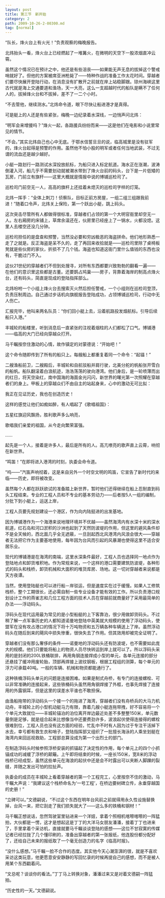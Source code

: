 ```yaml
---
layout: post
title: 第三节　新开始
category: 2
path: 2009-10-26-2-00300.md
tag: [normal]
---
```


“队长，烽火台上有火光！”负责观察的梅晚报告。

北炜抬头一看，烽火台上已经燃起了一堆篝火，在微明的天空下一股浓烟直冲云霄。

虽然这个情况已在预计之中，他还是有些沮丧――如果能无声无息的拔掉这个警戒哨就好了。但他的方案被席亚洲枪毙了――特种作战的准备工作太花时间。穿越者们要尽快展开登陆行动，在消息没有扩散开之前就在岸上站稳脚跟。琼州海峡这里古代就是海上交通要道和渔场，天一大亮，这么一支超越时代的船队是瞒不了任何人的，拔掉烽火台和不拔掉，差不了一二个小时。

“不去管他，继续测水。”北炜命令道，眼下尽快让船进港才是真得。

可是艇上的人还是有些紧张，梅晚一边纪录着水深线，一边悄声问北炜：

“明军会来增援吗？”烽火一起，各路援兵纷纷而来――这是他们在电影和小说里常见的情节。

“不会。”其实北炜自己也心中无底。于鄂水信誓旦旦的说，临高城里是没有驻军的，烽火台起得是预警的作用。虽然他不怕小股的明军或者任何当地武装，不过无谓的流血还是越少越好。

小艇一路划行一路测试水深投放航标，为船只进入标定航道。海水正在涨潮，波涛倒灌入河，船几乎不需要划动就被潮水带到了烽火台前的码头，台下是一片低矮的瓦房，门前立有旗杆――这里大概就是情报中说的博铺巡检司了。

巡检司门前空无一人，高高的旗杆上还挂着未熄灭的巡检司字样的灯笼。

北炜一挥手：“全体上刺刀！侦察队，目标正前方房屋，一组二组三组跟我前进！”随着口令声，北炜关上保险，第一个跃出小艇，跳上码头。

这次突击尽管所有人都做得很标准，穿越者们占领的第一个大明官衙里却空无一人。左右厢房的床铺上，草席余温还在，伙房里已经座上了一锅水，火都没熄。这里人去楼空还没几分钟。

巡检司担任的是盘查和预警，当然没必要和穷凶极恶的海盗拼命。他们地形熟悉一走了之就是。反正海盗是呆不久的，走了再回来收拾就是――巡检司里除了桌椅板凳就是些伙房的家伙，折损不了几个钱。海盗也知道这衙门里什么值钱的东西也没有，干脆过门不入。

这伙21世纪的穿越者们不但到处搜寻，对所有东西都要兴致勃勃的翻看一遍――在他们的意识里这些都是古董。还要鹊占鸠巢――房子，背靠着海岸的制高点烽火台，还有码头，简直是现成的登陆指挥部么。

北炜吩咐一个小组上烽火台去搜索灭火然后担任警戒，一个小组则在巡检司登顶，负责压制周边。自己通过步话机向旗舰报告登陆成功，占领博铺巡检司，行动中无人伤亡。

汇报完毕，他叫来两名队员：“你们回小艇上去，沿着航路投发烟航标。引导后续船只入港。”

丰城轮的船楼里，听到消息后一直紧张的注视着烟柱的人们都松了口气。博铺港――临高的大门已经向穿越众打开。

马千瞩按奈住激动的心情，故作镇定的对蒙德说：“开始吧！”

这个命令随即传到了所有的船只上。每艘船上都重复着同一个命令：“起锚！”

二艘渔船前卫，二艘殿后，丰城轮和自航驳船并肩行驶，北美分舵的帆船张开雪白的船帆。船队翻滚着白浪航迹，浩浩荡荡的驶向港湾。他们身后，是一轮喷薄而出的红日，将天空染红，南中国海的海面金光闪闪，新世界的曙光第一次照耀在穿越者们的身上。甲板上的穿越众们不由自主的站起身来，心中的激动无可比拟：

我正在见证历史，我也在创造历史！

这样的感觉让他们如痴如醉，有人唱起了《歌唱祖国》：

五星红旗迎风飘扬，胜利歌声多么响亮，

歌唱我们亲爱的祖国，从今走向繁荣富强。

……

起先是一个人，接着是许多人，最后是所有的人。高亢嘹亮的歌声直上云霄，响彻在新世界。

“鸣笛！”在即将进入港湾的时刻，执委会命令道。

“呜――”汽笛声响彻着，这是来自另外一个时空文明的鸣笛，它宣告了新时代的来临――历史，即将被改变。

虽然每个人都在跃跃欲试的准备踏上新世界，暂时他们还得继续在船上忍耐直到码头工程结束。专业的工程人员和不专业的基本劳动力――后者按5人一组的编制，分批下到小艇上，运送上岸，

工程人员要先规划建设一个港区，作为向内陆挺进的出发基地。

因为博铺港作为一个海港来说地理环境并不优越――虽然海湾内有水深十米的深水航道，红石岛和河口淤积的沙洲也起到了天然防波堤的作用，但这里的避风条件却不是全天候的，西北面几乎全无遮蔽，一旦刮起西北风港湾内风浪会很大――穿越者无法把它作为主要基地使用，每年因为台风而引起的风暴潮也使得这里不适合安居乐业。

现代的博铺港是在海湾的南端，这里水深条件最好，工程人员也选择同一地点作为登陆地点和卸货堆积地。作为常规来说，一个这样的港口需要建筑防波堤，各种形式的码头和栈桥，卸货机械和大面积的堆货库房、场地。这一切对穿越者来说都是天方夜谭。

当然，使用登陆艇也可以进行船－岸驳运，但是速度实在过于缓慢。如果人工修筑栈桥，整个工期很长，还必需自制一些专业设备才能有效的工作。所以负责港口规划设计工作的燕雀志和几位工程方面的技术人员在穿越前就商量好了采用最简单的办法――浮动码头。

浮码头在现代运用最为常见的是小型船艇的上下客靠泊，很少用做卸货码头。不过稍了解一点军事历史的人都知道诺曼地登陆中英美就大规模的使用了浮动码头，使盟军在没有攻占港口的情况下将十万吨物资和五万辆各种车辆送上了岸。虽然浮动码头在随后到来的飓风中损失惨重，很快失去了作用。但其效用却被完全证明了。

穿越者们没有那么奢侈的条件――诺曼地的浮动码头还有防波堤，也不需要如此庞大的规模。他们只要能将船上的物资人员尽快转运到岸上就可以了。所以浮码头采用的是封闭的200L铁桶联排，再用角钢连接焊成小型的单元，各单元连接的部分还悬挂了缓冲用废轮胎，顶部再焊接上波纹钢板，根据工程组的测算，每个单元的浮力可承载40吨。一般的车辆、机械和物资都能通行了。

这种铁桶浮码头单元的问题是连接困难。如果是制式舟桥，有专门的连接螺栓、可以非常准确的连接起来，这些铁桶码头虽然用角钢焊接了外框，也事先焊接了连接用的外露钢耳，但是这里的误差水平谁也不敢担保。

由渔船拖带的浮动码头一个接一个的拖进了海湾，穿越者们没有舟桥兵的大马力机动舟，丰城轮上的小型机动艇马力有限，靠着几艘小艇连拖带拽，好不容易将一个个单元大致就位――丰城轮锚泊的泊位离开岸边最近处差不多整整150米，单元数量倒是足够，就是组合起来比想像当中还要费劲许多，波浪起伏使得连接得的螺栓很难到位，工程人员也没有这方面的经验，忙乱中不时有人因为过于专注干活掉下水去，幸亏都有救生衣和哨子，登陆指挥部又组织了一批擅长海泳的人乘坐划艇在海湾内来回巡视救助，工程部总算没成为第一个出烈士的部门。

在制造浮码头时候参照浮桥安装的抓锚起了决定性的作用，每个单元上的四个小抓锚成功的减缓了浮桥的颠簸。上午即将结束的时候，一座长150米，宽8米的浮动栈桥已经成型，虽然这些单元在海浪的起伏中还是会不时露出可以夹断人脚踝的裂缝，并随之发出可怕的拉扯声。

执委会的成员在丰城轮上看着穿越者的第一个工程完工，心里按奈不住的激动，马千瞩大声说：“我建议这个栈桥命名为‘一号工程’，在桥边要树碑立传，永垂穿越国的史册！”

“立碑可以。”文德嗣说，“不过这个东西在明年台风前之前就得用永久性设施替换掉，台风一来，把它刮走了我们损失就大了――这么多的铁桶和钢材！”

马千瞩正想说话，忽然驾驶室里钻进来一个洋妞，拿着个照相机喀嚓喀嚓的一阵猛拍，大伙都是一愣，这才是想起这是丁丁的大洋马女朋友潘潘，接着丁丁也进来了，手里拿着个采访机，直接就要马千瞩谈谈登陆的感想――这位不甘寂寞的传媒记者已经拉拢了几个懂印刷的，准备出穿越者的第一张报纸，他连股份都分配好了，还给自己未来的报纸取了一个毫无创造力的名字《临高时报》。

“没什么感想。”马千瞩一脸不合作的态度。其实他今天心潮澎湃的很，就是不喜欢采访这类玩意，他更愿意安安静静的写回忆录的时候再提自己的感想，而不是被人用某个东西戳着问。

“文总呢？谈谈你的看法。”丁丁马上转换对象，潘潘过来又是对着文德嗣一阵猛拍。

“历史性的一天。”文德嗣说。
